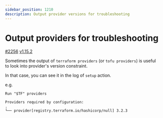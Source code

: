 ```yaml
---
sidebar_position: 1210
description: Output provider versions for troubleshooting
---
```


# Output providers for troubleshooting

[#2256](https://github.com/suzuki-shunsuke/tfaction/pulls/2256) [v1.15.2](https://github.com/suzuki-shunsuke/tfaction/releases/tag/v1.15.2)

Sometimes the output of `terraform providers` (or `tofu providers`) is useful to look into provider's version constraint.

In that case, you can see it in the log of `setup` action.

e.g.

```
Run "$TF" providers

Providers required by configuration:
.
└── provider[registry.terraform.io/hashicorp/null] 3.2.3
```
